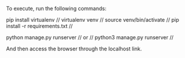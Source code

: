 To execute, run the following commands:

pip install virtualenv // virtualenv venv // source venv/bin/activate // pip install -r requirements.txt //

python manage.py runserver // or // python3 manage.py runserver //

And then access the browser through the localhost link.
